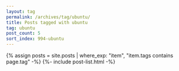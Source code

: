 ```yaml
---
layout: tag
permalink: /archives/tag/ubuntu/
title: Posts tagged with ubuntu
tag: ubuntu
post_count: 5
sort_index: 994-ubuntu
---
```

{% assign posts = site.posts | where_exp: "item", "item.tags contains page.tag" -%}
{%- include post-list.html -%}
